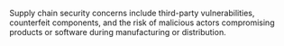 Supply chain security concerns include third-party vulnerabilities, counterfeit components, and the risk of malicious actors compromising products or software during manufacturing or distribution.